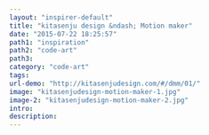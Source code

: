 ```yaml
---
layout: "inspirer-default"
title: "kitasenju design &ndash; Motion maker"
date: "2015-07-22 18:25:57"
path1: "inspiration"
path2: "code-art"
path3:
category: "code-art"
tags:
url-demo: "http://kitasenjudesign.com/#/dmm/01/"
image: "kitasenjudesign-motion-maker-1.jpg"
image-2: "kitasenjudesign-motion-maker-2.jpg"
intro:
description:
---
```

